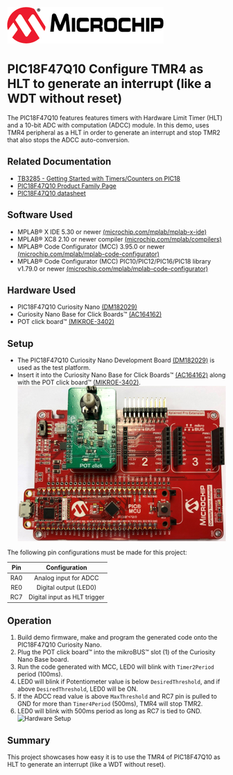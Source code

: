 [![MCHP](images/microchip.png)](https://www.microchip.com)

# PIC18F47Q10 Configure TMR4 as HLT to generate an interrupt (like a WDT without reset)

The PIC18F47Q10 features features timers with Hardware Limit Timer (HLT) and a 10-bit ADC with computation (ADCC) module.
In this demo, uses TMR4 peripheral as a HLT in order to generate an interrupt and stop TMR2 that also stops the ADCC auto-conversion.

## Related Documentation
- [TB3285 - Getting Started with Timers/Counters on PIC18](https://www.microchip.com/wwwappnotes/appnotes.aspx?appnote=en1003329)
- [PIC18F47Q10 Product Family Page](https://www.microchip.com/design-centers/8-bit/pic-mcus/device-selection/PIC18F47Q10)
- [PIC18F47Q10 datasheet](http://ww1.microchip.com/downloads/en/DeviceDoc/40002043D.pdf)

## Software Used

- MPLAB® X IDE 5.30 or newer [(microchip.com/mplab/mplab-x-ide)](http://www.microchip.com/mplab/mplab-x-ide)
- MPLAB® XC8 2.10 or newer compiler [(microchip.com/mplab/compilers)](http://www.microchip.com/mplab/compilers)
- MPLAB® Code Configurator (MCC) 3.95.0 or newer [(microchip.com/mplab/mplab-code-configurator)](https://www.microchip.com/mplab/mplab-code-configurator)
- MPLAB® Code Configurator (MCC) PIC10/PIC12/PIC16/PIC18 library v1.79.0 or newer [(microchip.com/mplab/mplab-code-configurator)](https://www.microchip.com/mplab/mplab-code-configurator)

## Hardware Used
- PIC18F47Q10 Curiosity Nano [(DM182029)](https://www.microchip.com/Developmenttools/ProductDetails/DM182029)
- Curiosity Nano Base for Click Boards™ [(AC164162)](https://www.microchip.com/Developmenttools/ProductDetails/AC164162)
- POT click board™ [(MIKROE-3402)](https://www.mikroe.com/pot-click)

## Setup

- The PIC18F47Q10 Curiosity Nano Development Board [(DM182029)](https://www.microchip.com/Developmenttools/ProductDetails/DM182029) is used as the test platform.
- Insert it into the Curiosity Nano Base for Click Boards™ [(AC164162)](https://www.microchip.com/Developmenttools/ProductDetails/AC164162) along with the POT click board™ [(MIKROE-3402)](https://www.mikroe.com/pot-click).
    <br><img src="images/HWsetup.jpg" alt="HardwareSetup" width="480"/>

The following pin configurations must be made for this project:

|Pin           | Configuration         |
| :----------: | :-------------------: |
|RA0           | Analog input for ADCC |
|RE0           | Digital output (LED0) |
|RC7           | Digital input as HLT trigger |

## Operation
1. Build demo firmware, make and program the generated code onto the PIC18F47Q10 Curiosity Nano.
2. Plug the POT click board™ into the mikroBUS™ slot (1) of the Curiosity Nano Base board.
3. Run the code generated with MCC, LED0 will blink with `Timer2Period` period (100ms).
4. LED0 will blink if Potentiometer value is below `DesiredThreshold`, and if above `DesiredThreshold`, LED0 will be ON.
5. If the ADCC read value is above `MaxThreshold` and RC7 pin is pulled to GND for more than `Timer4Period` (500ms), TMR4 will stop TMR2.
6. LED0 will blink with 500ms period as long as RC7 is tied to GND.
    <br><img src="images/HWsetup-HLT.gif" alt="Hardware Setup"/>


## Summary

This project showcases how easy it is to use the TMR4 of PIC18F47Q10 as HLT to generate an interrupt (like a WDT without reset).
